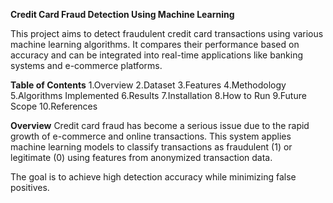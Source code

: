 **Credit Card Fraud Detection Using Machine Learning**

   This project aims to detect fraudulent credit card transactions using various machine learning algorithms. It compares their performance based on accuracy and can be integrated into real-time applications like banking systems and e-commerce platforms.
   
**Table of Contents**
1.Overview
2.Dataset
3.Features
4.Methodology
5.Algorithms Implemented
6.Results
7.Installation
8.How to Run
9.Future Scope
10.References

**Overview**
  Credit card fraud has become a serious issue due to the rapid growth of e-commerce and online transactions. This system applies machine learning models to classify transactions as fraudulent (1) or legitimate (0) using features from anonymized transaction data.

The goal is to achieve high detection accuracy while minimizing false positives.
